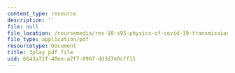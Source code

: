 ```yaml
---
content_type: resource
description: ''
file: null
file_location: /coursemedia/res-10-s95-physics-of-covid-19-transmission-fall-2020/6643a72f48eea2f70967dd3d7e0cff11_k_VJo1Vrl6E.pdf
file_type: application/pdf
resourcetype: Document
title: 3play pdf file
uid: 6643a72f-48ee-a2f7-0967-dd3d7e0cff11
---
```

